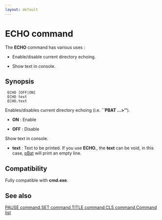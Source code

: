 ```yaml
---
layout: default
---
```

# ECHO command #

The **ECHO** command has various uses :

* Enable/disable current directory echoing.

* Show text in console.

## Synopsis ##

     ECHO [OFF|ON]
     ECHO text
     ECHO.text

Enables/disables current directory echoing \(i.e. **``PBAT ...>''**\).

* **ON** : Enable

* **OFF** : Disable

Show text in console.

* **text** : Text to be printed. If you use **ECHO.**, the **text** can be 
  void, in this case, [pBat](pbat) will print an empty line.

## Compatibility ##

Fully compatible with **cmd.exe**.

## See also ##

[PAUSE command](pause),[SET command](set),[TITLE command](title),[CLS 
command](cls),[Command list](commands) 

